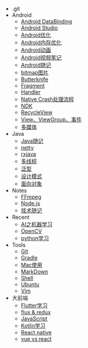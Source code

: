 - .git
- Android
  - [Android DataBinding](./Android/Android%20DataBinding.md)
  - [Android Studio](./Android/Android%20Studio.md)
  - [Android优化](./Android/Android%E4%BC%98%E5%8C%96.md)
  - [Android内存优化](./Android/Android%E5%86%85%E5%AD%98%E4%BC%98%E5%8C%96.md)
  - [Android动画](./Android/Android%E5%8A%A8%E7%94%BB.md)
  - [Android视频笔记](./Android/Android%E8%A7%86%E9%A2%91%E7%AC%94%E8%AE%B0.md)
  - [Android随记](./Android/Android%E9%9A%8F%E8%AE%B0.md)
  - [bitmap图片](./Android/bitmap%E5%9B%BE%E7%89%87.md)
  - [Butterknife](./Android/Butterknife.md)
  - [Fragment](./Android/Fragment.md)
  - [Handler](./Android/Handler.md)
  - [Native Crash处理流程](./Android/Native%20Crash%E5%A4%84%E7%90%86%E6%B5%81%E7%A8%8B.md)
  - [NDK](./Android/NDK.md)
  - [RecycleView](./Android/RecycleView.md)
  - [View、ViewGroup、事件](./Android/View%E3%80%81ViewGroup%E3%80%81%E4%BA%8B%E4%BB%B6.md)
  - [多媒体](./Android/%E5%A4%9A%E5%AA%92%E4%BD%93.md)
- Java
  - [Java随记](./Java/Java%E9%9A%8F%E8%AE%B0.md)
  - [netty](./Java/netty.md)
  - [rxjava](./Java/rxjava.md)
  - [多线程](./Java/%E5%A4%9A%E7%BA%BF%E7%A8%8B.md)
  - [泛型](./Java/%E6%B3%9B%E5%9E%8B.md)
  - [设计模式](./Java/%E8%AE%BE%E8%AE%A1%E6%A8%A1%E5%BC%8F.md)
  - [面向对象](./Java/%E9%9D%A2%E5%90%91%E5%AF%B9%E8%B1%A1.md)
- Notes
  - [FFmpeg](./Notes/FFmpeg.md)
  - [Node.js](./Notes/Node.js.md)
  - [技术随记](./Notes/%E6%8A%80%E6%9C%AF%E9%9A%8F%E8%AE%B0.md)
- Recent
  - [AI之机器学习](./Recent/AI%E4%B9%8B%E6%9C%BA%E5%99%A8%E5%AD%A6%E4%B9%A0.md)
  - [OpenCV](./Recent/OpenCV.md)
  - [python学习](./Recent/python%E5%AD%A6%E4%B9%A0.md)
- Tools
  - [Git](./Tools/Git.md)
  - [Gradle](./Tools/Gradle.md)
  - [Mac使用](./Tools/Mac%E4%BD%BF%E7%94%A8.md)
  - [MarkDown](./Tools/MarkDown.md)
  - [Shell](./Tools/Shell.md)
  - [Ubuntu](./Tools/Ubuntu.md)
  - [Vim](./Tools/Vim.md)
- 大前端
  - [Flutter学习](./大前端/Flutter%E5%AD%A6%E4%B9%A0.md)
  - [flux & redux](./大前端/flux%20%26%20redux.md)
  - [JavaScript](./大前端/JavaScript.md)
  - [Kotlin学习](./大前端/Kotlin%E5%AD%A6%E4%B9%A0.md)
  - [React native](./大前端/React%20native.md)
  - [vue vs react](./大前端/vue%20vs%20react.md)
